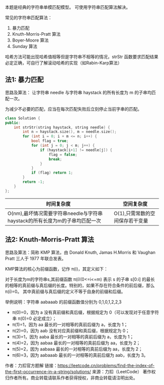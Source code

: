 本题是经典的字符串单模匹配模型。
可使用字符串匹配算法解决。

常见的字符串匹配算法：
1. 暴力匹配
2. Knuth-Morris-Pratt 算法
3. Boyer-Moore 算法
4. Sunday 算法

哈希方法可能出现哈希值相等但是字符串不相等的情况，strStr 函数要求匹配结果必定正确，可自行了解滚动哈希的实现（如Rabin-Karp算法）

## 法1: 暴力匹配

思路及算法： 让字符串 needle 与字符串 haystack 的所有长度为 m 的子串均匹配一次。

为减少不必要的匹配，应当在每次匹配失败后立刻停止当前字串的匹配。

```cpp
class Solution {
public:
    int strStr(string haystack, string needle) {
        int n = haystack.size(), m = needle.size();
        for (int i = 0; i + m <= n; i++) {
            bool flag = true;
            for (int j = 0; j < m; j++) {
                if (haystack[i+1] != needle[j]) {
                    flag = false;
                    break;
                }
            }
            if (flag) return 1;
        }
        return -1;
    }
};
```

时间复杂度|空间复杂度
-|-
O(nm),最坏情况需要字符串needle与字符串haystack的所有长度为m的子串均匹配一次|O(1),只需常数的空间保存若干变量

## 法2: Knuth-Morris-Pratt 算法

思路及算法：简称 KMP 算法，由 Donald Knuth, Jamas H.Morris 和 Vaughan Pratt 三人于 1977 年联合发表。

KMP算法的核心为前缀函数，记作 π(i)，其定义如下：

对于长度为m的字符串s,其前缀函数 π(i)(0<=i<=m) 表示 s 的子串 s[0:i] 的最长的相等的真前缀与真后缀的长度。特别的，如果不存在符合条件的前后缀，那么  π(i)=0。 其中真前缀与真后缀的定义不等于自身的前缀和后缀。

举例说明：字符串 aabaaab 的前缀函数值分别为 0,1,0,1,2,2,3

- π(0)=0，因为 a 没有真前缀和真后缀，根据规定为 0（可以发现对于任意字符串 π(0)=0 必定成立）；
- π(1)=1，因为 aa 最长的一对相等的真前后缀为 a，长度为 1；
- π(2)=0，因为 aab 没有对应真前缀和真后缀，根据规定为 0；
- π(3)=1，因为 aaba 最长的一对相等的真前后缀为 a，长度为 1；
- π(4)=2，因为 aabaa 最长的一对相等的真前后缀为 aa，长度为 2；
- π(5)=2，因为 aabaaa 最长的一对相等的真前后缀为 aa，长度为 2；
- π(6)=3，因为 aabaaab 最长的一对相等的真前后缀为 aab，长度为 3。

作者：力扣官方题解
链接：https://leetcode.cn/problems/find-the-index-of-the-first-occurrence-in-a-string/solutions/
来源：力扣（LeetCode）
著作权归作者所有。商业转载请联系作者获得授权，非商业转载请注明出处。
